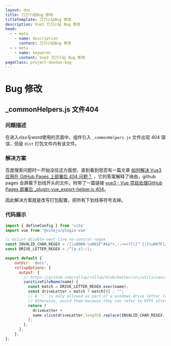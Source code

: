 ```yaml
---
layout: doc
title: 刀刀小站Bug 修改
titleTemplate: 刀刀小站Bug 修改
description: Vue3 刀刀小站 Bug 修改
head:
  - - meta
    - name: description
      content: 刀刀小站Bug 修改
  - - meta
    - name: keywords
      content: Vue3 刀刀小站 Bug 修改
pageClass: project-daodao-bug
---
```


# Bug 修改

## _commonHelpers.js 文件404

### 问题描述

在进入xlsx与word使用的页面中，组件引入 `_commonHelpers.js` 文件出现 404 错误，但是 `dist` 打包文件内有该文件。

### 解决方案

百度搜索问题时一开始没往这方面想，直到看到思否有一篇文章 [如何解决 Vue3 应用在 GitHub Pages 上部署后 404 问题？](https://segmentfault.com/q/1010000045471760) ，它的答案解释了缘由，github pages 会屏蔽下划线开头的文件。附带了一篇链接 [vue3 - Vue 项目处理GitHub Pages 部署后 _plugin-vue_export-helper.js 404](https://blog.csdn.net/iotjin/article/details/133136094)。

因此解决方案就是改写打包配置，把所有下划线等符号去掉。

### 代码展示
```js
import { defineConfig } from 'vite'
import vue from '@vitejs/plugin-vue'

// eslint-disable-next-line no-control-regex
const INVALID_CHAR_REGEX = /[\u0000-\u001F"#$&*+,:;<=>?[\]^`{|}\u007F]/g;
const DRIVE_LETTER_REGEX = /^[a-z]:/i;

export default {
    outDir: 'docs',
    rollupOptions: {
      output: {
        // https://github.com/rollup/rollup/blob/master/src/utils/sanitizeFileName.ts
        sanitizeFileName(name) {
          const match = DRIVE_LETTER_REGEX.exec(name);
          const driveLetter = match ? match[0] : "";
          // A `:` is only allowed as part of a windows drive letter (ex: C:\foo)
          // Otherwise, avoid them because they can refer to NTFS alternate data streams.
          return (
            driveLetter +
            name.slice(driveLetter.length).replace(INVALID_CHAR_REGEX, "")
          );
        },
      },
    },
};
```